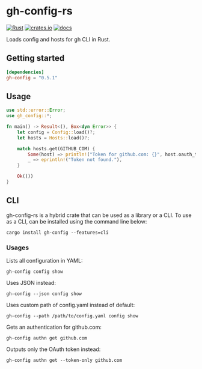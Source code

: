 # gh-config-rs

[![Rust](https://github.com/siketyan/gh-config-rs/actions/workflows/rust.yml/badge.svg)](https://github.com/siketyan/gh-config-rs/actions/workflows/rust.yml)
[![crates.io](https://img.shields.io/crates/v/gh-config.svg)](https://crates.io/crates/gh-config)
[![docs](https://docs.rs/gh-config/badge.svg)](https://docs.rs/gh-config/)

Loads config and hosts for gh CLI in Rust.

## Getting started

```toml
[dependencies]
gh-config = "0.5.1"
```

## Usage

```rust
use std::error::Error;
use gh_config::*;

fn main() -> Result<(), Box<dyn Error>> {
    let config = Config::load()?;
    let hosts = Hosts::load()?;

    match hosts.get(GITHUB_COM) {
        Some(host) => println!("Token for github.com: {}", host.oauth_token),
        _ => eprintln!("Token not found."),
    }

    Ok(())
}
```

## CLI

gh-config-rs is a hybrid crate that can be used as a library or a CLI.
To use as a CLI, can be installed using the command line below:

```shell
cargo install gh-config --features=cli
```

### Usages

Lists all configuration in YAML:

```shell
gh-config config show
```

Uses JSON instead:

```shell
gh-config --json config show
```

Uses custom path of config.yaml instead of default:

```shell
gh-config --path /path/to/config.yaml config show
```

Gets an authentication for github.com:

```shell
gh-config authn get github.com
```

Outputs only the OAuth token instead:

```shell
gh-config authn get --token-only github.com
```
